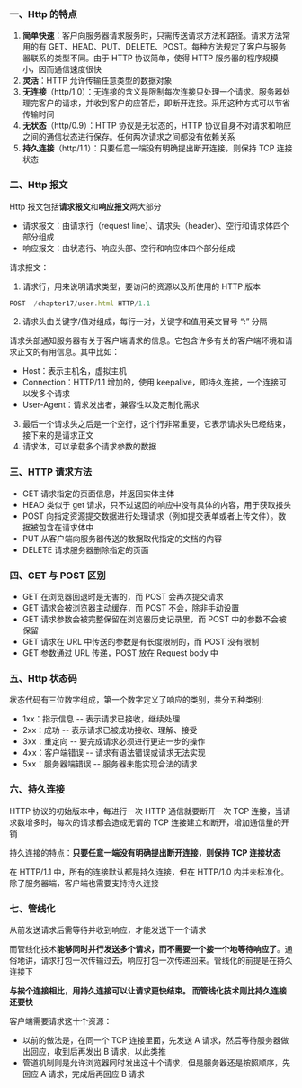 ### 一、Http 的特点

1. **简单快速**：客户向服务器请求服务时，只需传送请求方法和路径。请求方法常用的有 GET、HEAD、PUT、DELETE、POST。每种方法规定了客户与服务器联系的类型不同。由于 HTTP 协议简单，使得 HTTP 服务器的程序规模小，因而通信速度很快
2. **灵活**：HTTP 允许传输任意类型的数据对象
3. **无连接**（http/1.0）：无连接的含义是限制每次连接只处理一个请求。服务器处理完客户的请求，并收到客户的应答后，即断开连接。采用这种方式可以节省传输时间
4. **无状态**（http/0.9）：HTTP 协议是无状态的，HTTP 协议自身不对请求和响应之间的通信状态进行保存。任何两次请求之间都没有依赖关系
5. **持久连接**（http/1.1）：只要任意一端没有明确提出断开连接，则保持 TCP 连接状态



### 二、Http 报文

Http 报文包括**请求报文**和**响应报文**两大部分

- 请求报文：由请求行（request line）、请求头（header）、空行和请求体四个部分组成
- 响应报文：由状态行、响应头部、空行和响应体四个部分组成



请求报文：

1. 请求行，用来说明请求类型，要访问的资源以及所使用的 HTTP 版本

```js
POST  /chapter17/user.html HTTP/1.1
```

2. 请求头由关键字/值对组成，每行一对，关键字和值用英文冒号 “:” 分隔

请求头部通知服务器有关于客户端请求的信息。它包含许多有关的客户端环境和请求正文的有用信息。其中比如：

- Host：表示主机名，虚拟主机
- Connection：HTTP/1.1 增加的，使用 keepalive，即持久连接，一个连接可以发多个请求
- User-Agent：请求发出者，兼容性以及定制化需求

3. 最后一个请求头之后是一个空行，这个行非常重要，它表示请求头已经结束，接下来的是请求正文
4. 请求体，可以承载多个请求参数的数据



### 三、HTTP 请求方法

- GET 请求指定的页面信息，并返回实体主体
- HEAD 类似于 get 请求，只不过返回的响应中没有具体的内容，用于获取报头
- POST 向指定资源提交数据进行处理请求（例如提交表单或者上传文件）。数据被包含在请求体中
- PUT 从客户端向服务器传送的数据取代指定的文档的内容
- DELETE 请求服务器删除指定的页面



### 四、GET 与 POST 区别

- GET 在浏览器回退时是无害的，而 POST 会再次提交请求
- GET 请求会被浏览器主动缓存，而 POST 不会，除非手动设置
- GET 请求参数会被完整保留在浏览器历史记录里，而 POST 中的参数不会被保留
- GET 请求在 URL 中传送的参数是有长度限制的，而 POST 没有限制
- GET 参数通过 URL 传递，POST 放在 Request body 中



### 五、Http 状态码

状态代码有三位数字组成，第一个数字定义了响应的类别，共分五种类别:

- 1xx：指示信息 -- 表示请求已接收，继续处理
- 2xx：成功 -- 表示请求已被成功接收、理解、接受
- 3xx：重定向 -- 要完成请求必须进行更进一步的操作
- 4xx：客户端错误 -- 请求有语法错误或请求无法实现
- 5xx：服务器端错误 -- 服务器未能实现合法的请求



### 六、持久连接

HTTP 协议的初始版本中，每进行一次 HTTP 通信就要断开一次 TCP 连接，当请求数增多时，每次的请求都会造成无谓的 TCP 连接建立和断开，增加通信量的开销

持久连接的特点：**只要任意一端没有明确提出断开连接，则保持 TCP 连接状态**

在 HTTP/1.1 中，所有的连接默认都是持久连接，但在 HTTP/1.0 内并未标准化。除了服务器端，客户端也需要支持持久连接



### 七、管线化

从前发送请求后需等待并收到响应，才能发送下一个请求

而管线化技术**能够同时并行发送多个请求，而不需要一个接一个地等待响应了**。通俗地讲，请求打包一次传输过去，响应打包一次传递回来。管线化的前提是在持久连接下

**与挨个连接相比，用持久连接可以让请求更快结束。 而管线化技术则比持久连接还要快**

客户端需要请求这十个资源：

- 以前的做法是，在同一个 TCP 连接里面，先发送 A 请求，然后等待服务器做出回应，收到后再发出 B 请求，以此类推
- 管道机制则是允许浏览器同时发出这十个请求，但是服务器还是按照顺序，先回应 A 请求，完成后再回应 B 请求



